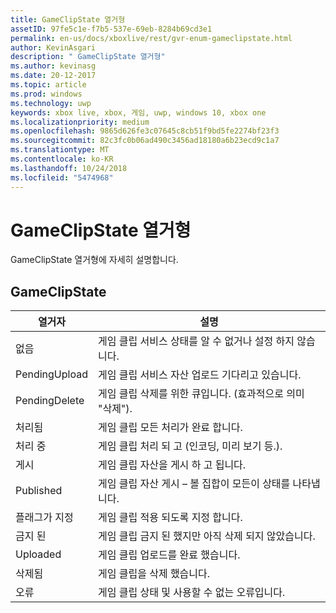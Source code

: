 ```yaml
---
title: GameClipState 열거형
assetID: 97fe5c1e-f7b5-537e-69eb-8284b69cd3e1
permalink: en-us/docs/xboxlive/rest/gvr-enum-gameclipstate.html
author: KevinAsgari
description: " GameClipState 열거형"
ms.author: kevinasg
ms.date: 20-12-2017
ms.topic: article
ms.prod: windows
ms.technology: uwp
keywords: xbox live, xbox, 게임, uwp, windows 10, xbox one
ms.localizationpriority: medium
ms.openlocfilehash: 9865d626fe3c07645c8cb51f9bd5fe2274bf23f3
ms.sourcegitcommit: 82c3fc0b06ad490c3456ad18180a6b23ecd9c1a7
ms.translationtype: MT
ms.contentlocale: ko-KR
ms.lasthandoff: 10/24/2018
ms.locfileid: "5474968"
---
```

# <a name="gameclipstate-enumeration"></a>GameClipState 열거형
GameClipState 열거형에 자세히 설명합니다. 
<a id="ID4ET"></a>

 
## <a name="gameclipstate"></a>GameClipState
 
| <b>열거자</b>| <b>설명</b>| 
| --- | --- | 
| 없음 | 게임 클립 서비스 상태를 알 수 없거나 설정 하지 않습니다.| 
| PendingUpload | 게임 클립 서비스 자산 업로드 기다리고 있습니다.| 
| PendingDelete | 게임 클립 삭제를 위한 큐입니다. (효과적으로 의미 "삭제").| 
| 처리됨 | 게임 클립 모든 처리가 완료 합니다.| 
| 처리 중| 게임 클립 처리 되 고 (인코딩, 미리 보기 등.).| 
| 게시| 게임 클립 자산을 게시 하 고 됩니다.| 
| Published| 게임 클립 자산 게시 – 볼 집합이 모든이 상태를 나타냅니다.| 
| 플래그가 지정| 게임 클립 적용 되도록 지정 합니다.| 
| 금지 된| 게임 클립 금지 된 했지만 아직 삭제 되지 않았습니다.| 
| Uploaded| 게임 클립 업로드를 완료 했습니다.| 
| 삭제됨| 게임 클립을 삭제 했습니다.| 
| 오류| 게임 클립 상태 및 사용할 수 없는 오류입니다.| 
  
